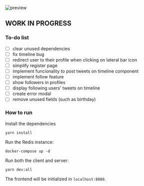 ![preview](https://user-images.githubusercontent.com/57643375/182004479-b71eb6b3-d21d-44be-a041-c4ad38d8b830.png)

## WORK IN PROGRESS

### To-do list
- [ ] clear unused dependencies
- [ ] fix timeline bug
- [ ] redirect user to their profile when clicking on lateral bar icon
- [ ] simplify register page
- [ ] implement funcionality to post tweets on timeline component
- [ ] implement follow feature
- [ ] show followers in profiles
- [ ] display following users' tweets on timeline
- [ ] create error modal
- [ ] remove unused fields (such as birthday)

### How to run

Install the dependencies
```
yarn install
```

Run the Redis instance:
```
docker-compose up -d
```

Run both the client and server:
```
yarn dev:all
```
The frontend will be initialized in `localhost:8080`.
